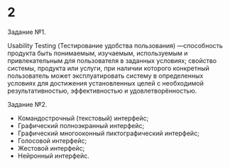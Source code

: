 # 2
Задание №1.

Usability Testing (Тестирование удобства пользования) —способность продукта быть понимаемым, изучаемым, используемым и привлекательным для пользователя в заданных условиях; свойство системы, продукта или услуги, при наличии которого конкретный пользователь может эксплуатировать систему в определенных условиях для достижения установленных целей с необходимой результативностью, эффективностью и удовлетворённостью.

Задание №2.

- Командострочный (текстовый) интерфейс;
- Графический полноэкранный интерфейс;
- Графический многооконный пиктографический интерфейс;
- Голосовой интерфейс;
- Жестовой интерфейс;
- Нейронный интерфейс.

